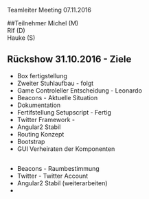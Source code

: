 Teamleiter Meeting 07.11.2016

##Teilnehmer
Michel (M)    
Rlf (D)    
Hauke (S)   


## Rückshow 31.10.2016 - Ziele
- Box fertigstellung       
- Zweiter Stuhlaufbau  - folgt   
- Game Controleller Entscheidung  - Leonardo
- Beacons - Aktuelle Situation 
- Dokumentation      
- Fertifstellung Setupscript - Fertig 
- Twitter Framework  - 
- Angular2 Stabil      
- Routing Konzept
- Bootstrap     
- GUI Verheiraten der Komponenten    

##
- Beacons - Raumbestimmung
- Twitter - Twitter Account 
- Angular2 Stabil (weiterarbeiten) 
- 
